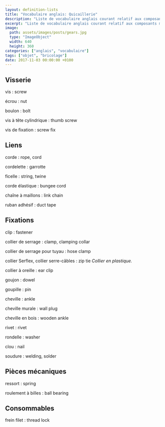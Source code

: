 ```yaml
---
layout: definition-lists
title: "Vocabulaire anglais: Quicaillerie"
description: "Liste de vocabulaire anglais courant relatif aux composants mécaniques."
excerpt: "Liste de vocabulaire anglais courant relatif aux composants mécaniques."
image:
  path: assets/images/posts/gears.jpg
  type: "ImageObject"
  width: 640
  height: 360
categories: ["anglais", "vocabulaire"]
tags: ["objet", "bricolage"]
date: 2017-11-03 00:00:00 +0100
---
```


## Visserie

vis
: screw

écrou
: nut

boulon
: bolt

vis à tête cylindrique
: thumb screw

vis de fixation
: screw fix


## Liens

corde
: rope, cord

cordelette
: garrotte

ficelle
: string, twine

corde élastique
: bungee cord

chaîne à maillons
: link chain

ruban adhésif
: duct tape


## Fixations

clip
: fastener

collier de serrage
: clamp, clamping collar

collier de serrage pour tuyau
: hose clamp

collier Serflex, collier serre-câbles
: zip tie
*Collier en plastique.*

collier à oreille
: ear clip

goujon
: dowel

goupille
: pin

cheville
:	ankle

cheville murale
: wall plug

cheville en bois
:	wooden ankle

rivet
: rivet

rondelle
: washer

clou
: nail

soudure
: welding, solder


## Pièces mécaniques

ressort
: spring

roulement à billes
: ball bearing


## Consommables

frein filet
: thread lock
